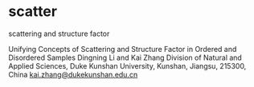 # scatter
scattering and structure factor


 Unifying Concepts of Scattering  and  Structure Factor in  Ordered and Disordered Samples
Dingning Li and Kai Zhang
Division of Natural and Applied Sciences, Duke Kunshan University, Kunshan, Jiangsu, 215300, China
kai.zhang@dukekunshan.edu.cn


